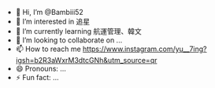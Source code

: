 - 👋 Hi, I’m @Bambiii52
- 👀 I’m interested in 追星
- 🌱 I’m currently learning 航運管理、韓文
- 💞️ I’m looking to collaborate on ...
- 📫 How to reach me https://www.instagram.com/yu__7ing?igsh=b2R3aWxrM3dtcGNh&utm_source=qr
- 😄 Pronouns: ...
- ⚡ Fun fact: ...

<!---
Bambiii52/Bambiii52 is a ✨ special ✨ repository because its `README.md` (this file) appears on your GitHub profile.
You can click the Preview link to take a look at your changes.
--->
